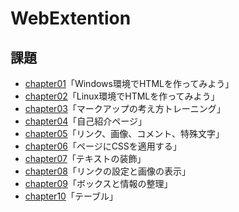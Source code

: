 # WebExtention
## 課題
- [chapter01](chapter01/ch01-firsthtml-min.html)「Windows環境でHTMLを作ってみよう」
- [chapter02](chapter02/ch02-firsthtml-linux.html)「Linux環境でHTMLを作ってみよう」
- [chapter03](chapter03/ch03-markuptag1.html)「マークアップの考え方トレーニング」
- [chapter04](chapter04/ch04-markuptag1.html)「自己紹介ページ」
- [chapter05](chapter05/ch05-markuptag2.html)「リンク、画像、コメント、特殊文字」
- [chapter06](chapter06/index.html)「ページにCSSを適用する」
- [chapter07](chapter07/ch07-fontsytle.html)「テキストの装飾」
- [chapter08](chapter08/c05-03-b.html)「リンクの設定と画像の表示」
- [chapter09](chapter09/ch09-boxcss.html)「ボックスと情報の整理」
- [chapter10](chapter10/ch10-table.html)「テーブル」
